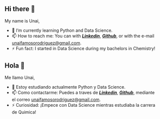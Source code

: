 ## Hi there 👋
My name is Unai,
* 🌱  I’m currently learning Python and Data Science.
* 📫  How to reach me: You can with ***[Linkedin](www.linkedin.com/in/unai-famoso-rodriguez-873861333)***, ***[Github](https://github.com/UnaiFam)***, or with the e-mail unaifamosorodriguez@gmail.com.
* ⚡ Fun fact: I started in Data Science during my bachelors in Chemistry!
## Hola 👋
Me llamo  Unai,
* 🌱  Estoy estudiando actualmente Python y  Data Science.
* 📫 Como contactarme: Puedes a traves de ***[Linkedin](www.linkedin.com/in/unai-famoso-rodriguez-873861333)***, ***[Github](https://github.com/UnaiFam)***, mediante el correo unaifamosorodriguez@gmail.com.
* ⚡ Curiosidad: ¡Empece con Data Science mientras estudiaba la carrera de Quimica!


<!--
**UnaiFam/UnaiFam** is a ✨ _special_ ✨ repository because its `README.md` (this file) appears on your GitHub profile.

Here are some ideas to get you started:

- 🔭 I’m currently working on ...
- 🌱 I’m currently learning ...
- 👯 I’m looking to collaborate on ...
- 🤔 I’m looking for help with ...
- 💬 Ask me about ...
- 📫 How to reach me: ...
- 😄 Pronouns: ...
- ⚡ Fun fact: ...
-->
